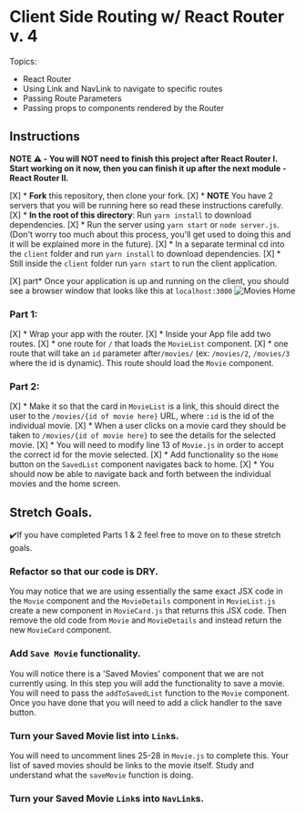 # Client Side Routing w/ React Router v. 4

Topics:

* React Router
* Using Link and NavLink to navigate to specific routes
* Passing Route Parameters
* Passing props to components rendered by the Router

## Instructions

**NOTE ⚠️ - You will NOT need to finish this project after React Router I. Start working on it now, then you can finish it up after the next module - React Router II.**

[X] * **Fork** this repository, then clone your fork.
[X] * **NOTE** You have 2 servers that you will be running here so read these instructions carefully.
[X] * **In the root of this directory**: Run `yarn install` to download dependencies.
[X] * Run the server using `yarn start` or `node server.js`. (Don't worry too much about this process, you'll get used to doing this and it will be explained more in the future).
[X] * In a separate terminal cd into the `client` folder and run `yarn install` to download dependencies.
[X] * Still inside the `client` folder run `yarn start` to run the client application.

[X] part* Once your application is up and running on the client, you should see a browser window that looks like this at `localhost:3000`
  ![Movies Home](https://ibin.co/3xhmmHVl9BKF.png)

### Part 1:

 [X] * Wrap your app with the router.
 [X] * Inside your App file add two routes.
 [X] * one route for `/` that loads the `MovieList` component.
 [X] * one route that will take an `id` parameter after`/movies/` (ex: `/movies/2`, `/movies/3` where the id is dynamic). This route should load the `Movie` component.

### Part 2:

[X] * Make it so that the card in `MovieList` is a link, this should direct the user to the `/movies/{id of movie here}` URL, where `:id` is the id of the individual movie.
[X] * When a user clicks on a movie card they should be taken to `/movies/{id of movie here}` to see the details for the selected movie.
[X] * You will need to modify line 13 of `Movie.js` in order to accept the correct id for the movie selected.
[X] * Add functionality so the `Home` button on the `SavedList` component navigates back to home.
[X] * You should now be able to navigate back and forth between the individual movies and the home screen.

## Stretch Goals.

:heavy_check_mark:If you have completed Parts 1 & 2 feel free to move on to these stretch goals.

### Refactor so that our code is DRY.

You may notice that we are using essentially the same exact JSX code in the `Movie` component and the `MovieDetails` component in `MovieList.js` create a new component in `MovieCard.js` that returns this JSX code. Then remove the old code from `Movie` and `MovieDetails` and instead return the new `MovieCard` component.

### Add `Save Movie` functionality.

You will notice there is a 'Saved Movies' component that we are not currently using. In this step you will add the functionality to save a movie. You will need to pass the `addToSavedList` function to the `Movie` component. Once you have done that you will need to add a click handler to the save button.

### Turn your Saved Movie list into `Link`s.

You will need to uncomment lines 25-28 in `Movie.js` to complete this. Your list of saved movies should be links to the movie itself. Study and understand what the `saveMovie` function is doing.

### Turn your Saved Movie `Link`s into `NavLink`s.
